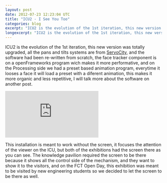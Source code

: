 ```yaml
---
layout: post
date: 2012-07-23 12:23:04 UTC
title: "ICU2 - I See You Too"
categories: blog
excerpt: "ICU2 is the evolution of the 1st iteration, this new version was totally upgraded, all the pans and tilts systems are from ServoCity, and the software had been re-written from scratch, the face tracker component is on a openFrameworks program wich makes it more performative, and on the Processing side we had a preset based animation program, everytime it looses a face it will load a preset with a diferent animation, this makes it more organic and less repetitive, I will talk more about the software on another post."
longexcerpt: "ICU2 is the evolution of the 1st iteration, this new version was totally upgraded, all the pans and tilts systems are from ServoCity, and the software had been re-written from scratch, the face tracker component is on a openFrameworks program wich makes it more performative, and on the Processing side we had a preset based animation program, everytime it looses a face it will load a preset with a diferent animation, this makes it more organic and less repetitive, I will talk more about the software on another post. This installation is meant to work without the screen, it focuses the attention of the viewer on the ICU, but both of the exhibitions had the screen there as you can see. The knowledge pavilion required the screen to be there because it shows all the control side of the mechanism, and they want to show it to the visitors, and on the FCT Open Day, this exhibition was meant to be visited by new engineering students so we decided to let the screen to be there as well."
---
```


ICU2 is the evolution of the 1st iteration, this new version was totally upgraded, all the pans and tilts systems are from <a href="http://servocity.com">ServoCity</a>, and the software had been re-written from scratch, the face tracker component is on a openFrameworks program wich makes it more performative, and on the Processing side we had a preset based animation program, everytime it looses a face it will load a preset with a diferent animation, this makes it more organic and less repetitive, I will talk more about the software on another post.

<div class="video-container"><iframe src="http://www.youtube.com/embed/fp87H-cZMZc" frameborder="0" allowfullscreen></iframe></div>

This installation is meant to work without the screen, it focuses the attention of the viewer on the ICU, but both of the exhibitions had the screen there as you can see. The knowledge pavilion required the screen to be there because it shows all the control side of the mechanism, and they want to show it to the visitors, and on the FCT Open Day, this exhibition was meant to be visited by new engineering students so we decided to let the screen to be there as well.
